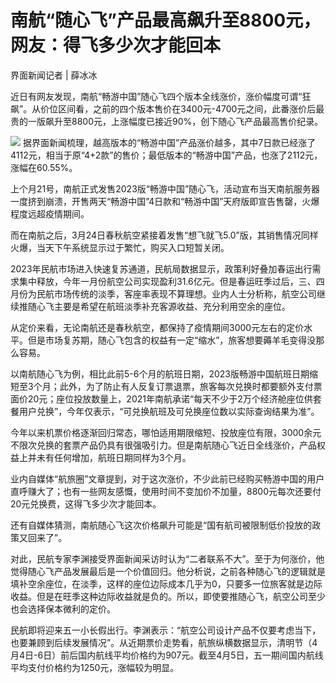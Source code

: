 # 南航“随心飞”产品最高飙升至8800元，网友：得飞多少次才能回本

界面新闻记者 | 薛冰冰

近日有网友发现，南航“畅游中国”随心飞四个版本全线涨价，涨价幅度可谓“狂飙”。从价位区间看，之前的四个版本售价在3400元-4700元之间，此番涨价后最贵的一版飙升至8800元，上涨幅度已接近90%，创下随心飞产品最高售价纪录。

![](https://inews.gtimg.com/om_bt/O5Qwe38UPzfOsudB7F4HMB2mw5dExuIASQQO1F6L_1CDYAA/1000)
据界面新闻梳理，越高版本的“畅游中国”产品涨价越多，其中7日款已经涨了4112元，相当于原“4+2款”的售价；最低版本的“畅游中国”产品，也涨了2112元，涨幅在60.55%。

上个月21号，南航正式发售2023版“畅游中国”随心飞，活动宣布当天南航服务器一度挤到崩溃，开售两天“畅游中国”4日款和“畅游中国”天府版即宣告售罄，火爆程度远超疫情期间。

而在南航之后，3月24日春秋航空紧接着发售“想飞就飞5.0”版，其销售情况同样火爆，当天下午系统显示过于繁忙，购买入口短暂关闭。

2023年民航市场进入快速复苏通道，民航局数据显示，政策利好叠加春运出行需求集中释放，今年一月份航空公司实现盈利31.6亿元。但是春运旺季过后，三、四月份为民航市场传统的淡季，客座率表现不算理想。业内人士分析称，航空公司继续推随心飞主要是希望在航班淡季补充客源收益、充分利用空余的座位。

从定价来看，无论南航还是春秋航空，都保持了疫情期间3000元左右的定价水平。但是市场复苏期，随心飞包含的权益有一定“缩水”，旅客想要薅羊毛变得没那么容易。

以南航随心飞为例，相比此前5-6个月的航班日期，2023版畅游中国航班日期缩短至3个月；此外，为了防止有人反复订票退票，旅客每次兑换时都要额外支付票面价20元；座位投放数量上，2021年南航承诺“每天不少于2万个经济舱座位供套餐用户兑换”，今年仅表示，“可兑换航班及可兑换座位数以实际查询结果为准”。

今年以来机票价格逐渐回归常态，哪怕适用期限缩短、投放座位有限，3000余元不限次兑换的套票产品仍具有很强吸引力。但是南航随心飞近日全线涨价，产品权益上并未有任何增加，航班日期同样为3个月。

业内自媒体“航旅圈”文章提到，对于这次涨价，不少此前已经购买畅游中国的用户直呼赚大了；也有一些网友感慨，使用时间不变加价不加量，8800元每次还要付20元兑换费，这得飞多少次才能回本。

还有自媒体猜测，南航随心飞这次价格飙升可能是“国有航司被限制低价投放的政策又回来了”。

对此，民航专家李渊接受界面新闻采访时认为“二者联系不大”。至于为何涨价，他觉得随心飞产品发展最后是一个价值回归。他分析说，之前各种随心飞的逻辑就是填补空余座位，在淡季，这样的座位边际成本几乎为0，只要多一位旅客就是边际收益。但是在旺季这种边际收益就是负的。所以，即使要推随心飞，航空公司至少也会选择保本微利的定价。

民航即将迎来五一小长假出行。李渊表示：“航空公司设计产品不仅要考虑当下，也要兼顾到后续发展情况”。从近期票价走势看，航旅纵横数据显示，清明节（4月4日-6日）前后国内航线平均价格约为907元。截至4月5日，五一期间国内航线平均支付价格约为1250元，涨幅较为明显。

